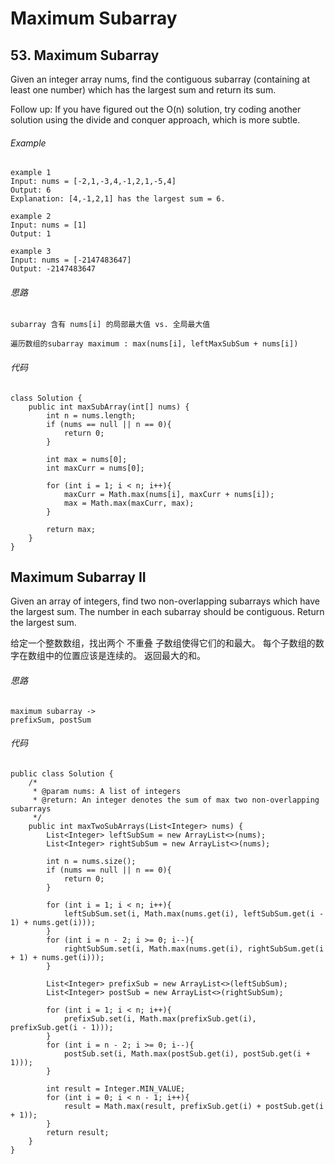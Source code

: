# Maximum Subarray #

## 53. Maximum Subarray ##
Given an integer array nums, find the contiguous subarray (containing at least one number) which has the largest sum and return its sum.

Follow up: If you have figured out the O(n) solution, try coding another solution using the divide and conquer approach, which is more subtle.

###### Example ######
```
example 1
Input: nums = [-2,1,-3,4,-1,2,1,-5,4]
Output: 6
Explanation: [4,-1,2,1] has the largest sum = 6.
```

```
example 2
Input: nums = [1]
Output: 1
```

```
example 3
Input: nums = [-2147483647]
Output: -2147483647
```

###### 思路 ######
```
subarray 含有 nums[i] 的局部最大值 vs. 全局最大值

遍历数组的subarray maximum : max(nums[i], leftMaxSubSum + nums[i])
```

###### 代码 ######
```
class Solution {
    public int maxSubArray(int[] nums) {
        int n = nums.length;
        if (nums == null || n == 0){
            return 0;
        }
        
        int max = nums[0];
        int maxCurr = nums[0];
        
        for (int i = 1; i < n; i++){
            maxCurr = Math.max(nums[i], maxCurr + nums[i]);
            max = Math.max(maxCurr, max);
        }
        
        return max;
    }
}
```

## Maximum Subarray II ##
Given an array of integers, find two non-overlapping subarrays which have the largest sum.
The number in each subarray should be contiguous.
Return the largest sum.

给定一个整数数组，找出两个 不重叠 子数组使得它们的和最大。
每个子数组的数字在数组中的位置应该是连续的。
返回最大的和。

###### 思路 ######
```
maximum subarray ->
prefixSum, postSum
```

###### 代码 ######
```
public class Solution {
    /*
     * @param nums: A list of integers
     * @return: An integer denotes the sum of max two non-overlapping subarrays
     */
    public int maxTwoSubArrays(List<Integer> nums) {
        List<Integer> leftSubSum = new ArrayList<>(nums);
        List<Integer> rightSubSum = new ArrayList<>(nums);
        
        int n = nums.size();
        if (nums == null || n == 0){
            return 0;
        }
        
        for (int i = 1; i < n; i++){
            leftSubSum.set(i, Math.max(nums.get(i), leftSubSum.get(i - 1) + nums.get(i)));
        }
        for (int i = n - 2; i >= 0; i--){
            rightSubSum.set(i, Math.max(nums.get(i), rightSubSum.get(i + 1) + nums.get(i)));
        }
        
        List<Integer> prefixSub = new ArrayList<>(leftSubSum);
        List<Integer> postSub = new ArrayList<>(rightSubSum);
        
        for (int i = 1; i < n; i++){
            prefixSub.set(i, Math.max(prefixSub.get(i), prefixSub.get(i - 1)));
        }
        for (int i = n - 2; i >= 0; i--){
            postSub.set(i, Math.max(postSub.get(i), postSub.get(i + 1)));
        }
        
        int result = Integer.MIN_VALUE;
        for (int i = 0; i < n - 1; i++){
            result = Math.max(result, prefixSub.get(i) + postSub.get(i + 1));
        }
        return result;
    }
}
```


